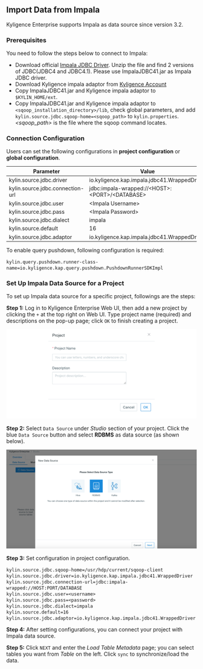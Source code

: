 ## Import Data from Impala

Kyligence Enterprise supports Impala as data source since version 3.2. 



### Prerequisites

You need to follow the steps below to connect to Impala:

- Download official [Impala JDBC Driver](https://www.cloudera.com/downloads/connectors/impala/jdbc/2-6-4.html).  Unzip the file and find 2 versions of JDBC(JDBC4 and JDBC4.1). Please use ImpalaJDBC41.jar as Impala JDBC driver.
- Download Kyligence impala adaptor from [Kyligence Account](http://download.kyligence.io/#/addons)
- Copy ImpalaJDBC41.jar and Kyligence impala adaptor to `$KYLIN_HOME/ext`. 
- Copy ImpalaJDBC41.jar and Kyligence impala adaptor to `<sqoop_installation_directory>/lib`, check global parameters, and add `kylin.source.jdbc.sqoop-home=<sqoop_path>` to `kylin.properties`. *<sqoop_path>* is the file where the sqoop command locates.



### Connection Configuration

Users can set the following configurations in **project configuration** or **global configuration**.

| Parameter                        | Value                                                        |
| -------------------------------- | ------------------------------------------------------------ |
| kylin.source.jdbc.driver         | io.kyligence.kap.impala.jdbc41.WrappedDriver                 |
| kylin.source.jdbc.connection-url | jdbc:impala-wrapped://&lt;HOST&gt;:&lt;PORT&gt;/&lt;DATABASE&gt; |
| kylin.source.jdbc.user           | &lt;Impala Username&gt;                                      |
| kylin.source.jdbc.pass           | &lt;Impala Password&gt;                                      |
| kylin.source.jdbc.dialect        | impala                                                       |
| kylin.source.default             | 16                                                           |
| kylin.source.jdbc.adaptor        | io.kyligence.kap.impala.jdbc41.WrappedDriver                 |

To enable query pushdown, following configuration is required:

```properties
kylin.query.pushdown.runner-class-name=io.kyligence.kap.query.pushdown.PushdownRunnerSDKImpl
```



### Set Up Impala Data Source for a Project

To set up Impala data source for a specific project, followings are the steps:

**Step 1:** Log in to Kyligence Enterprise Web UI, then add a new project by clicking the `+` at the top right on Web UI. Type project name (required) and descriptions on the pop-up page; click `OK` to finish creating a project.

![](images/dataimport_1.png)



**Step 2:** Select `Data Source` under *Studio* section of your project. Click the blue `Data Source` button and select **RDBMS** as data source (as shown below).

![](images/rdbms_import2.en.png)

**Step 3:** Set configuration in project configuration.

```properties
kylin.source.jdbc.sqoop-home=/usr/hdp/current/sqoop-client
kylin.source.jdbc.driver=io.kyligence.kap.impala.jdbc41.WrappedDriver
kylin.source.jdbc.connection-url=jdbc:impala-wrapped://HOST:PORT/DATABASE
kylin.source.jdbc.user=<username>
kylin.source.jdbc.pass=<password>
kylin.source.jdbc.dialect=impala
kylin.source.default=16
kylin.source.jdbc.adaptor=io.kyligence.kap.impala.jdbc41.WrappedDriver
```

**Step 4:** After setting configurations, you can connect your project with Impala data source.

**Step 5:** Click `NEXT` and enter the *Load Table Metadata* page; you can select tables you want from *Table* on the left. Click `sync` to synchronize/load the data. 
